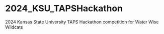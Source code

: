 # 2024_KSU_TAPSHackathon
2024 Kansas State University TAPS Hackathon competition for Water Wise Wildcats
